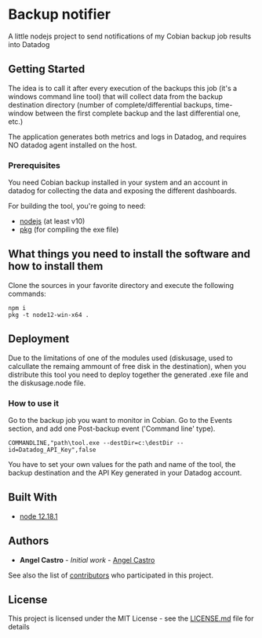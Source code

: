 # Backup notifier

A little nodejs project to send notifications of my Cobian backup job results into Datadog

## Getting Started

The idea is to call it after every execution of the backups this job (it's a windows command line tool) that will collect data from the backup destination directory (number of complete/differential backups, time-window between the first complete backup and the last differential one, etc.)

The application generates both metrics and logs in Datadog, and requires NO datadog agent installed on the host.

### Prerequisites

You need Cobian backup installed in your system and an account in datadog for collecting the data and exposing the different dashboards.

For building the tool, you're going to need:

- [nodejs](https://nodejs.org/es/download/) (at least v10)
- [pkg](https://www.npmjs.com/package/pkg) (for compiling the exe file)

## What things you need to install the software and how to install them

Clone the sources in your favorite directory and execute the following commands:

```
npm i
pkg -t node12-win-x64 .
```

## Deployment

Due to the limitations of one of the modules used (diskusage, used to calcullate the remaing ammount of free disk in the destination), when you distribute this tool you need to deploy together the generated .exe file and the diskusage.node file.

### How to use it

Go to the backup job you want to monitor in Cobian. Go to the Events section, and add one Post-backup event ('Command line' type).

```
COMMANDLINE,"path\tool.exe --destDir=c:\destDir --id=Datadog_API_Key",false
```

You have to set your own values for the path and name of the tool, the backup destination and the API Key generated in your Datadog account.

## Built With

- [node 12.18.1](nodejs.org)

## Authors

- **Angel Castro** - _Initial work_ - [Angel Castro](https://github.com/alcastrob)

See also the list of [contributors](https://github.com/your/project/contributors) who participated in this project.

## License

This project is licensed under the MIT License - see the [LICENSE.md](LICENSE.md) file for details
